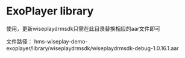 # ExoPlayer library #
使用，更新wiseplaydrmsdk只需在此目录替换相应的aar文件即可

文件路径：
hms-wiseplay-demo-exoplayer/library/wiseplaydrmsdk/wiseplaydrmsdk-debug-1.0.16.1.aar